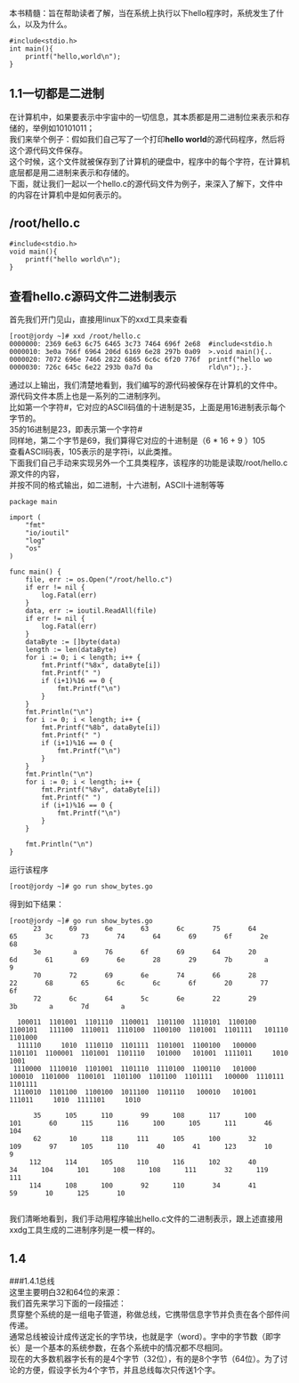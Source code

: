 本书精髓：旨在帮助读者了解，当在系统上执行以下hello程序时，系统发生了什么，以及为什么。         
```      
#include<stdio.h>    
int main(){
    printf("hello,world\n");
}
```


## 1.1一切都是二进制    
在计算机中，如果要表示中宇宙中的一切信息，其本质都是用二进制位来表示和存储的，举例如10101011；      
我们来举个例子：假如我们自己写了一个打印**hello world**的源代码程序，然后将这个源代码文件保存。    
这个时候，这个文件就被保存到了计算机的硬盘中，程序中的每个字符，在计算机底层都是用二进制来表示和存储的。        
下面，就让我们一起以一个hello.c的源代码文件为例子，来深入了解下，文件中的内容在计算机中是如何表示的。        

## /root/hello.c  
```
#include<stdio.h>
void main(){
    printf("hello world\n");
}
``` 
## 查看hello.c源码文件二进制表示   
首先我们开门见山，直接用linux下的xxd工具来查看      
```             
[root@jordy ~]# xxd /root/hello.c       
0000000: 2369 6e63 6c75 6465 3c73 7464 696f 2e68  #include<stdio.h      
0000010: 3e0a 766f 6964 206d 6169 6e28 297b 0a09  >.void main(){..            
0000020: 7072 696e 7466 2822 6865 6c6c 6f20 776f  printf("hello wo        
0000030: 726c 645c 6e22 293b 0a7d 0a              rld\n");.}.    

```
通过以上输出，我们清楚地看到，我们编写的源代码被保存在计算机的文件中。       
源代码文件本质上也是一系列的二进制序列。        
比如第一个字符#，它对应的ASCII码值的十进制是35，上面是用16进制表示每个字节的。          
35的16进制是23，即表示第一个字符#        
同样地，第二个字节是69，我们算得它对应的十进制是（6 * 16 + 9 ）105         
查看ASCII码表，105表示的是字符i，以此类推。        
下面我们自己手动来实现另外一个工具类程序，该程序的功能是读取/root/hello.c源文件的内容，        
并按不同的格式输出，如二进制，十六进制，ASCII十进制等等            
```        
package main    
     
import (    
    "fmt"
    "io/ioutil"
    "log"
    "os"
)

func main() {
    file, err := os.Open("/root/hello.c")
    if err != nil {
        log.Fatal(err)
    }
    data, err := ioutil.ReadAll(file)
    if err != nil {
        log.Fatal(err)
    }
    dataByte := []byte(data)
    length := len(dataByte)
    for i := 0; i < length; i++ {
        fmt.Printf("%8x", dataByte[i])
        fmt.Printf(" ")
        if (i+1)%16 == 0 {
            fmt.Printf("\n")
        }
    }
    fmt.Println("\n")
    for i := 0; i < length; i++ {
        fmt.Printf("%8b", dataByte[i])
        fmt.Printf(" ")
        if (i+1)%16 == 0 {
            fmt.Printf("\n")
        }
    }
    fmt.Println("\n")
    for i := 0; i < length; i++ {
        fmt.Printf("%8v", dataByte[i])
        fmt.Printf(" ")
        if (i+1)%16 == 0 {
            fmt.Printf("\n")
        }
    }

    fmt.Println("\n")
}

```
运行该程序
```
[root@jordy ~]# go run show_bytes.go
```
得到如下结果：
```
[root@jordy ~]# go run show_bytes.go 
      23       69       6e       63       6c       75       64       65       3c       73       74       64       69       6f       2e       68 
      3e        a       76       6f       69       64       20       6d       61       69       6e       28       29       7b        a        9 
      70       72       69       6e       74       66       28       22       68       65       6c       6c       6f       20       77       6f 
      72       6c       64       5c       6e       22       29       3b        a       7d        a 

  100011  1101001  1101110  1100011  1101100  1110101  1100100  1100101   111100  1110011  1110100  1100100  1101001  1101111   101110  1101000 
  111110     1010  1110110  1101111  1101001  1100100   100000  1101101  1100001  1101001  1101110   101000   101001  1111011     1010     1001 
 1110000  1110010  1101001  1101110  1110100  1100110   101000   100010  1101000  1100101  1101100  1101100  1101111   100000  1110111  1101111 
 1110010  1101100  1100100  1011100  1101110   100010   101001   111011     1010  1111101     1010 

      35      105      110       99      108      117      100      101       60      115      116      100      105      111       46      104 
      62       10      118      111      105      100       32      109       97      105      110       40       41      123       10        9 
     112      114      105      110      116      102       40       34      104      101      108      108      111       32      119      111 
     114      108      100       92      110       34       41       59       10      125       10 


```
我们清晰地看到，我们手动用程序输出hello.c文件的二进制表示，跟上述直接用xxdg工具生成的二进制序列是一模一样的。      


  


## 1.4   
###1.4.1总线   
这里主要明白32和64位的来源：   
我们首先来学习下面的一段描述：    
贯穿整个系统的是一组电子管道，称做总线，它携带信息字节并负责在各个部件间传递。               
通常总线被设计成传送定长的字节块，也就是字（word）。字中的字节数（即字长）是一个基本的系统参数，在各个系统中的情况都不尽相同。      
现在的大多数机器字长有的是4个字节（32位），有的是8个字节（64位）。为了讨论的方便，假设字长为4个字节，并且总线每次只传送1个字。     
  

